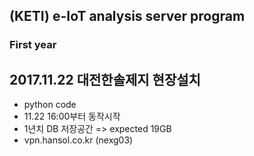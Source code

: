 (KETI) e-IoT analysis server program
-------------------------------------
### First year
## 2017.11.22 대전한솔제지 현장설치
- python code
- 11.22 16:00부터 동작시작
- 1년치 DB 저장공간 => expected 19GB
- vpn.hansol.co.kr (nexg03)

